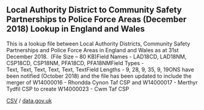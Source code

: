 ## Local Authority District to Community Safety Partnerships to Police Force Areas (December 2018) Lookup in England and Wales

This is a lookup file between Local Authority Districts, Community Safety Partnerships and Police Force Areas in England and Wales as at 31st December 2018.  (File Size – 80 KB)Field Names - LAD18CD, LAD18NM, CSP18CD, CSP18NM, PFA18CD, PFA18NMField Types - Text, Text, Text, Text, Text, TextField Lengths - 9, 28, 9, 35, 9, 19ONS have been notified (October 2018) and the file has been updated to include the merger of W14000016 - Rhondda Cynon Taf CSP and W14000017 - Merthyr Tydfil CSP to create W14000023 - Cwm Taf CSP

[CSV](../csv/190.csv) / [data.gov.uk](https://data.gov.uk/dataset/b927d296-35eb-4d37-8947-20e77e812a3e/local-authority-district-to-community-safety-partnerships-to-police-force-areas-december-2018-lookup-in-england-and-wales)

